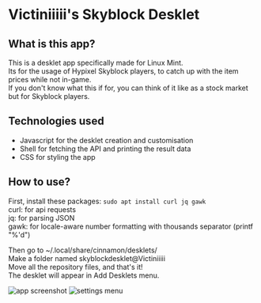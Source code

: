 # Victiniiiii's Skyblock Desklet
## What is this app?

This is a desklet app specifically made for Linux Mint.  
Its for the usage of Hypixel Skyblock players, to catch up with the item prices while not in-game.  
If you don't know what this if for, you can think of it like as a stock market but for Skyblock players.  

## Technologies used

- Javascript for the desklet creation and customisation  
- Shell for fetching the API and printing the result data  
- CSS for styling the app  

## How to use?

First, install these packages:
```sudo apt install curl jq gawk```  
curl: for api requests  
jq: for parsing JSON  
gawk: for locale-aware number formatting with thousands separator (printf "%'d")  

Then go to ~/.local/share/cinnamon/desklets/  
Make a folder named skyblockdesklet@Victiniiiii  
Move all the repository files, and that's it!  
The desklet will appear in Add Desklets menu.  

![app screenshot](app-screenshot.png)
![settings menu](settings-menu.png)